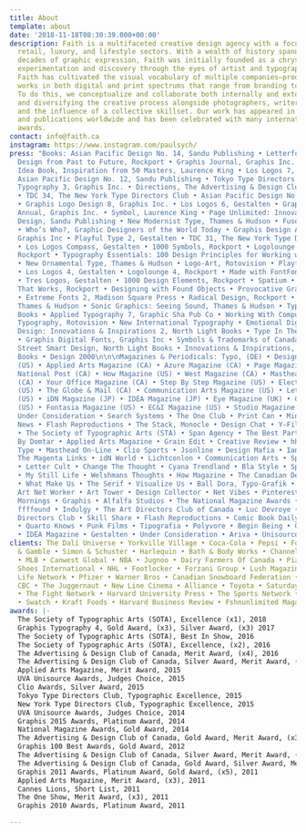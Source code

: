 ```yaml
---
title: About
template: about
date: '2018-11-18T08:30:39.000+00:00'
description: Faith is a multifaceted creative design agency with a focus on fashion,
  retail, luxury, and lifestyle sectors. With a wealth of history spanning over two
  decades of graphic expression, Faith was initially founded as a chrysalis of design
  experimentation and discovery through the eyes of artist and typographer, Paul Sych.
  Faith has cultivated the visual vocabulary of multiple companies—producing prolific
  works in both digital and print spectrums that range from branding to motion design.
  To do this, we conceptualize and collaborate both internally and externally—purifying
  and diversifying the creative process alongside photographers, writers, producers,
  and the influence of a collective skillset. Our work has appeared in numerous books
  and publications worldwide and has been celebrated with many international design
  awards.
contact: info@faith.ca
instagram: https://www.instagram.com/paulsych/
press: "Books: Asian Pacific Design No. 14, Sandu Publishing • Letterforms, Typeface
  Design from Past to Future, Rockport • Graphis Journal, Graphis Inc. • The Typography
  Idea Book, Inspiration from 50 Masters, Laurence King • Los Logos 7, Gestalten •
  Asian Pacific Design No. 12, Sandu Publishing • Tokyo Type Directors Club • Graphis
  Typography 3, Graphis Inc. • Directions, The Advertising & Design Club of Canada
  • TDC 34, The New York Type Directors Club • Asian Pacific Design No. 9, Sandu Publishing
  • Graphis Logo Design 8, Graphis Inc. • Los Logos 6, Gestalten • Graphis Photography
  Annual, Graphis Inc. • Symbol, Laurence King • Page Unlimited: Innovations in Layout
  Design, Sandu Publishing • New Modernist Type, Thames & Hudson • Fuse 1-20, Taschen
  • Who’s Who?, Graphic Designers of the World Today • Graphis Design Annual 2011,
  Graphis Inc • Playful Type 2, Gestalten • TDC 31, The New York Type Directors Club
  • Los Logos Compass, Gestalten • 1000 Symbols, Rockport • Logolounge Master Library,
  Rockport • Typography Essentials: 100 Design Principles for Working with Type, Rockport
  • New Ornamental Type, Thames & Hudson • Logo-Art, Rotovision • Playful Type, Gestalten
  • Los Logos 4, Gestalten • Logolounge 4, Rockport • Made with FontFont, BIS Publishers
  • Tres Logos, Gestalten • 1000 Design Elements, Rockport • Spatium • Identity Design
  That Works, Rockport • Designing with Found Objects • Provocative Graphics, Rockport
  • Extreme Fonts 2, Madison Square Press • Radical Design, Rockport • Moving Type,
  Thames & Hudson • Sonic Graphics: Seeing Sound, Thames & Hudson • Typology, Chronicle
  Books • Applied Typography 7, Graphic Sha Pub Co • Working With Computer Type: Experimental
  Typography, Rotovision • New International Typography • Emotional Digital • Graphic
  Design: Innovations & Inspirations 2, North Light Books • Type In The Digital Age
  • Graphis Digital Fonts, Graphis Inc • Symbols & Trademarks of Canada, Picador •
  Street Smart Design, North Light Books • Innovations & Inspirations, North Light
  Books • Design 2000\n\n\nMagazines & Periodicals: Typo, (DE) • Design Bureau Magazine
  (US) • Applied Arts Magazine (CA) • Azure Magazine (CA) • Page Magazine (DE) • The
  National Post (CA) • How Magazine (US) • West Magazine (CA) • Masthead Magazine
  (CA) • Your Office Magazine (CA) • Step By Step Magazine (US) • Electronic Magazine
  (US) • The Globe & Mail (CA) • Communication Arts Magazine (US) • Letter Arts Magazine
  (US) • iDN Magazine (JP) • IDEA Magazine (JP) • Eye Magazine (UK) • Confetti Magazine
  (US) • Fontasia Magazine (US) • EC&I Magazine (US) • Studio Magazine (CA) \n\n\nOnline:
  Under Consideration • Search Systems • The One Club • Print Can • Ming Pao Daily
  News • Flash Reproductions • The Stack, Monocle • Design Chat • Y-File, York University
  • The Society of Typographic Arts (STA) • Span Agency • The Best Part • BlueLine
  By Domtar • Applied Arts Magazine • Grain Edit • Creative Review • hhhound • Creative
  Type • Masthead On-Line • Clio Sports • Jsonline • Design Mafia • Ian Claridge •
  The Magenta Links • idN World • Lichtconlon • Communication Arts • Spectrum Collective
  • Letter Cult • Change The Thought • Cyana Trendland • Bla Style • Spek*Trum • Tumbler
  • My Still Life • Welshmans Thoughts • How Magazine • The Canadian Design Resource
  • What Make Us • The Serif • Visualize Us • Ball Dora, Typo-Grafik • Coroflot •
  Art Net Worker • Art Tower • Design Collector • Net Vibes • Pinterest • Creative
  Mornings • Graphis • Alfalfa Studios • The National Magazine Awards • Behance •
  ffffound • Indulgy • The Art Directors Club of Canada • Luc Devroye • New York Type
  Directors Club • Skill Share • Flash Reproductions • Comic Book Daily • 1006w10
  • Quarto Knows • Punk Films • Tipografia • Polyvore • Begin Being • Canadian Mags
  • IDEA Magazine • Gestalten • Under Consideration • Ariva • Unisource"
clients: The Dalí Universe • Yorkville Village • Coca-Cola • Pepsi • Ford • Proctor
  & Gamble • Simon & Schuster • Harlequin • Bath & Body Works • Channel Zero • McDonalds
  • MLB • Canwest Global • NBA • Jugnoo • Dairy Farmers Of Canada • Pizza Nova • Bata
  Shoes International • NHL • Footlocker • Forzani Group • Lush Magazine • Outdoor
  Life Network • Pfizer • Warner Bros • Canadian Snowboard Federation • Bacardi •
  CBC • The Juggernaut • New Line Cinema • Alliance • Toyota • Saturday Night Magazine
  • The Fight Network • Harvard University Press • The Sports Network • Terra Footwear
  • Swatch • Kraft Foods • Harvard Business Review • Fshnunlimited Magazine
awards: |-
  The Society of Typographic Arts (SOTA), Excellence (x1), 2018
  Graphis Typography 4, Gold Award, (x3), Silver Award, (x3) 2017
  The Society of Typographic Arts (SOTA), Best In Show, 2016
  The Society of Typographic Arts (SOTA), Excellence, (x2), 2016
  The Advertising & Design Club of Canada, Merit Award, (x4), 2016
  The Advertising & Design Club of Canada, Silver Award, Merit Award, (x4), 2015
  Applied Arts Magazine, Merit Award, 2015
  UVA Unisource Awards, Judges Choice, 2015
  Clio Awards, Silver Award, 2015
  Tokyo Type Directors Club, Typographic Excellence, 2015
  New York Type Directors Club, Typographic Excellence, 2015
  UVA Unisource Awards, Judges Choice, 2014
  Graphis 2015 Awards, Platinum Award, 2014
  National Magazine Awards, Gold Award, 2014
  The Advertising & Design Club of Canada, Gold Award, Merit Award, (x3), 2014
  Graphis 100 Best Awards, Gold Award, 2012
  The Advertising & Design Club of Canada, Silver Award, Merit Award, (x4), 2012
  The Advertising & Design Club of Canada, Gold Award, Silver Award, Merit Award, (x3), 2011
  Graphis 2011 Awards, Platinum Award, Gold Award, (x5), 2011
  Applied Arts Magazine, Merit Award, (x3), 2011
  Cannes Lions, Short List, 2011
  The One Show, Merit Award, (x3), 2011
  Graphis 2010 Awards, Platinum Award, 2011

---
```

